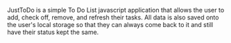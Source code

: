 JustToDo is a simple To Do List javascript application that allows the user to add, check off, remove, and refresh their tasks. All data is also saved onto the user's local storage so that they can always come back to it and still have their status kept the same.